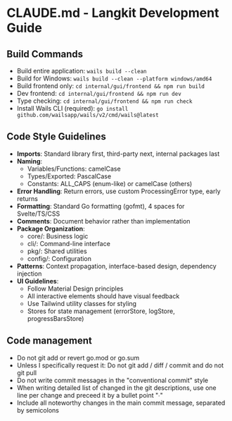 # CLAUDE.md - Langkit Development Guide

## Build Commands
- Build entire application: `wails build --clean`
- Build for Windows: `wails build --clean --platform windows/amd64`
- Build frontend only: `cd internal/gui/frontend && npm run build`
- Dev frontend: `cd internal/gui/frontend && npm run dev`
- Type checking: `cd internal/gui/frontend && npm run check`
- Install Wails CLI (required): `go install github.com/wailsapp/wails/v2/cmd/wails@latest`

## Code Style Guidelines
- **Imports**: Standard library first, third-party next, internal packages last
- **Naming**: 
  - Variables/Functions: camelCase
  - Types/Exported: PascalCase
  - Constants: ALL_CAPS (enum-like) or camelCase (others)
- **Error Handling**: Return errors, use custom ProcessingError type, early returns
- **Formatting**: Standard Go formatting (gofmt), 4 spaces for Svelte/TS/CSS
- **Comments**: Document behavior rather than implementation
- **Package Organization**:
  - core/: Business logic
  - cli/: Command-line interface
  - pkg/: Shared utilities
  - config/: Configuration
- **Patterns**: Context propagation, interface-based design, dependency injection
- **UI Guidelines**:
  - Follow Material Design principles
  - All interactive elements should have visual feedback
  - Use Tailwind utility classes for styling
  - Stores for state management (errorStore, logStore, progressBarsStore)

## Code management
- Do not git add or revert go.mod or go.sum
- Unless I specifically request it: Do not git add / diff / commit and do not git pull
- Do not write commit messages in the "conventional commit" style
- When writing detailed list of changed in the git descriptions, use one line per change and preceed it by a bullet point "∙"
- Include all noteworthy changes in the main commit message, separated by semicolons
